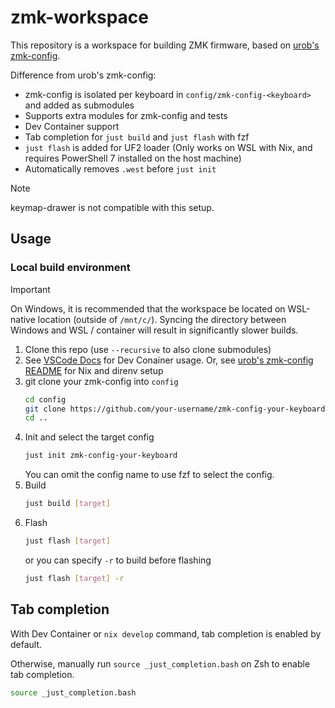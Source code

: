 # zmk-workspace

This repository is a workspace for building ZMK firmware, based on [urob's zmk-config](https://github.com/urob/zmk-config).

Difference from urob's zmk-config:
- zmk-config is isolated per keyboard in `config/zmk-config-<keyboard>` and added as submodules
- Supports extra modules for zmk-config and tests
- Dev Container support
- Tab completion for `just build` and `just flash` with fzf
- `just flash` is added for UF2 loader (Only works on WSL with Nix, and requires PowerShell 7 installed on the host machine)
- Automatically removes `.west` before `just init`

> [!note]
> keymap-drawer is not compatible with this setup.

## Usage

### Local build environment

> [!important]
> On Windows, it is recommended that the workspace be located on WSL-native location (outside of `/mnt/c/`). Syncing the directory between Windows and WSL / container will result in significantly slower builds.

1. Clone this repo (use `--recursive` to also clone submodules)
1. See [VSCode Docs](https://code.visualstudio.com/docs/devcontainers/containers) for Dev Conainer usage. Or, see [urob's zmk-config README](https://github.com/urob/zmk-config#local-build-environment) for Nix and direnv setup
2. git clone your zmk-config into `config`
   ```sh
   cd config
   git clone https://github.com/your-username/zmk-config-your-keyboard
   cd ..
   ```
4. Init and select the target config
   ```sh
   just init zmk-config-your-keyboard
   ```
   You can omit the config name to use fzf to select the config.
5. Build
   ```sh
   just build [target]
   ```
6. Flash
   ```sh
   just flash [target]
   ```
   or you can specify `-r` to build before flashing
   ```sh
   just flash [target] -r
   ```

## Tab completion

With Dev Container or `nix develop` command, tab completion is enabled by default.

Otherwise, manually run `source _just_completion.bash` on Zsh to enable tab completion.
```sh
source _just_completion.bash
```

